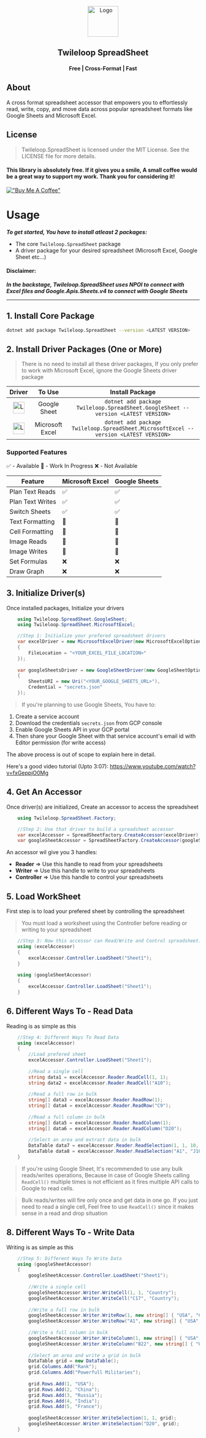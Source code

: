 ﻿<!-- PROJECT LOGO -->
<br />
<div align="center">
  <a href="https://github.com/sangeethnandakumar/Twileloop.SpreadSheet">
    <img src="https://iili.io/HUaMukB.png" alt="Logo" width="80" height="80">
  </a>

  <h2 align="center"> Twileloop SpreadSheet</h2>
  <h4 align="center"> Free | Cross-Format | Fast </h4>
</div>

## About
A cross format spreadsheet accessor that empowers you to effortlessly read, write, copy, and move data across popular spreadsheet formats like Google Sheets and Microsoft Excel.

## License
> Twileloop.SpreadSheet is licensed under the MIT License. See the LICENSE file for more details.

#### This library is absolutely free. If it gives you a smile, A small coffee would be a great way to support my work. Thank you for considering it!
[!["Buy Me A Coffee"](https://www.buymeacoffee.com/assets/img/custom_images/orange_img.png)](https://www.buymeacoffee.com/sangeethnanda)

# Usage
***To get started, You have to install atleast 2 packages:***

- The core `Twileloop.SpreadSheet` package
- A driver package for your desired spreadsheet (Microsoft Excel, Google Sheet etc...)

#### Disclaimer:
***In the backstage, Twileloop.SpreadSheet uses NPOI to connect with Excel files and Google.Apis.Sheets.v4 to connect with Google Sheets***

<hr/>

## 1. Install Core Package
```bash
dotnet add package Twileloop.SpreadSheet --version <LATEST VERSION>
```

## 2. Install Driver Packages (One or More)

> There is no need to install all these driver packages, If you only prefer to work with Microsoft Excel, ignore the Google Sheets driver package

| Driver | To Use | Install Package   
| :---: | :---:   | :---:
| <img src="https://iili.io/HUaMOEG.png" alt="Logo" height="30"> | Google Sheet | `dotnet add package Twileloop.SpreadSheet.GoogleSheet --version <LATEST VERSION>`  
| <img src="https://iili.io/HUaM8Yl.png" alt="Logo" height="30"> | Microsoft Excel | `dotnet add package Twileloop.SpreadSheet.MicrosoftExcel --version <LATEST VERSION>`  

### Supported Features

✅ - Available
🚧 - Work In Progress
❌ - Not Available

| Feature     | Microsoft Excel | Google Sheets
| ---      | ---       | ---
| Plan Text Reads | ✅ | ✅
| Plan Text Writes | ✅ | ✅
| Switch Sheets | ✅ | ✅
| Text Formatting | 🚧 | 🚧
| Cell Formatting | 🚧 | 🚧
| Image Reads | 🚧 | 🚧
| Image Writes | 🚧 | 🚧
| Set Formulas | ❌ | ❌
| Draw Graph | ❌ | ❌

## 3. Initialize Driver(s) 
Once installed packages, Initialize your drivers

```csharp
    using Twileloop.SpreadSheet.GoogleSheet;
    using Twileloop.SpreadSheet.MicrosoftExcel;

    //Step 1: Initialize your prefered spreadsheet drivers
    var excelDriver = new MicrosoftExcelDriver(new MicrosoftExcelOptions
    {
        FileLocation = "<YOUR_EXCEL_FILE_LOCATION>"
    });
    
    var googleSheetsDriver = new GoogleSheetDriver(new GoogleSheetOptions
    {
        SheetsURI = new Uri("<YOUR_GOOGLE_SHEETS_URL>"),
        Credential = "secrets.json"
    });
```

> If you're planning to use Google Sheets, You have to:
1. Create a service account
1. Download the credentials `secrets.json` from GCP console
1. Enable Google Sheets API in your GCP portal
1. Then share your Google Sheet with that service account's email id with Editor permission (for write access)

The above process is out of scope to explain here in detail.

Here's a good video tutorial (Upto 3:07): https://www.youtube.com/watch?v=fxGeppjO0Mg

## 4. Get An Accessor
Once driver(s) are initialized, Create an accessor to access the spreadsheet

```csharp
    using Twileloop.SpreadSheet.Factory;

    //Step 2: Use that driver to build a spreadsheet accessor
    var excelAccessor = SpreadSheetFactory.CreateAccessor(excelDriver);
    var googleSheetAccessor = SpreadSheetFactory.CreateAccessor(googleSheetsDriver);
```

An accessor wil give you 3 handles:
- **Reader** => Use this handle to read from your spreadsheets
- **Writer** => Use this handle to write to your spreadsheets
- **Controller** => Use this handle to control your spreadsheets

## 5. Load WorkSheet
First step is to load your prefered sheet by controlling the spreadsheet
> You must load a worksheet using the Controller before reading or writing to your spreadsheet

```csharp
    //Step 3: Now this accessor can Read/Write and Control spreadsheet. Let's open Sheet1
    using (excelAccessor)
    {
        excelAccessor.Controller.LoadSheet("Sheet1");
    }
    
    using (googleSheetAccessor)
    {
        excelAccessor.Controller.LoadSheet("Sheet1");
    }
```

## 6. Different Ways To - Read Data
Reading is as simple as this

```csharp
    //Step 4: Different Ways To Read Data
    using (excelAccessor)
    {
        //Load prefered sheet
        excelAccessor.Controller.LoadSheet("Sheet1");
    
        //Read a single cell
        string data1 = excelAccessor.Reader.ReadCell(1, 1);
        string data2 = excelAccessor.Reader.ReadCell("A10");
    
        //Read a full row in bulk
        string[] data3 = excelAccessor.Reader.ReadRow(1);
        string[] data4 = excelAccessor.Reader.ReadRow("C9");
    
        //Read a full column in bulk
        string[] data5 = excelAccessor.Reader.ReadColumn(1);
        string[] data6 = excelAccessor.Reader.ReadColumn("D20");
    
        //Select an area and extract data in bulk
        DataTable data7 = excelAccessor.Reader.ReadSelection(1, 1, 10, 10);
        DataTable data8 = excelAccessor.Reader.ReadSelection("A1", "J10");
    }
```

> If you're using Google Sheet, It's recommended to use any bulk reads/writes operations, Because in case of Google Sheets calling `ReadCell()` multiple times is not efficient as it fires multiple API calls to Google to read cells.

> Bulk reads/writes will fire only once and get data in one go. If you just need to read a single cell, Feel free to use `ReadCell()` since it makes sense in a read and drop situation


## 8. Different Ways To - Write Data
Writing is as simple as this

```csharp
    //Step 5: Different Ways To Write Data
    using (googleSheetAccessor)
    {
        googleSheetAccessor.Controller.LoadSheet("Sheet1");
    
        //Write a single cell
        googleSheetAccessor.Writer.WriteCell(1, 1, "Country");
        googleSheetAccessor.Writer.WriteCell("C17", "Country");
    
        //Write a full row in bulk
        googleSheetAccessor.Writer.WriteRow(1, new string[] { "USA", "China", "Russia", "India" });
        googleSheetAccessor.Writer.WriteRow("A1", new string[] { "USA", "China", "Russia", "India" });
    
        //Write a full column in bulk
        googleSheetAccessor.Writer.WriteColumn(1, new string[] { "USA", "China", "Russia", "India" });
        googleSheetAccessor.Writer.WriteColumn("B22", new string[] { "USA", "China", "Russia", "India" });
    
        //Select an area and write a grid in bulk
        DataTable grid = new DataTable();
        grid.Columns.Add("Rank");
        grid.Columns.Add("Powerfull Militaries");
    
        grid.Rows.Add(1, "USA");
        grid.Rows.Add(2, "China");
        grid.Rows.Add(3, "Russia");
        grid.Rows.Add(4, "India");
        grid.Rows.Add(5, "France");
    
        googleSheetAccessor.Writer.WriteSelection(1, 1, grid);
        googleSheetAccessor.Writer.WriteSelection("D20", grid);
    }
```
